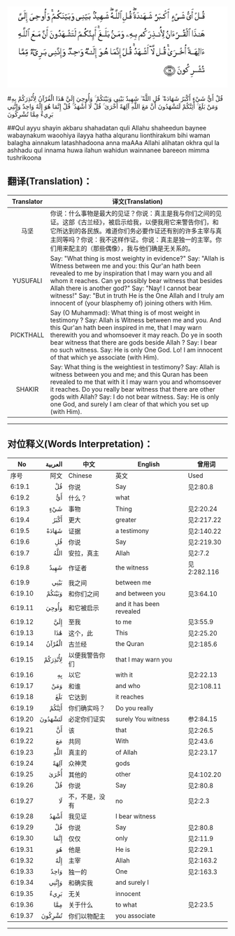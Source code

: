 ![006:019](images/006_019.gif)

#قُلْ أَيُّ شَيْءٍ أَكْبَرُ شَهَادَةً ۖ قُلِ اللَّهُ ۖ شَهِيدٌ بَيْنِي وَبَيْنَكُمْ ۚ وَأُوحِيَ إِلَيَّ هَٰذَا الْقُرْآنُ لِأُنْذِرَكُمْ بِهِ وَمَنْ بَلَغَ ۚ أَئِنَّكُمْ لَتَشْهَدُونَ أَنَّ مَعَ اللَّهِ آلِهَةً أُخْرَىٰ ۚ قُلْ لَا أَشْهَدُ ۚ قُلْ إِنَّمَا هُوَ إِلَٰهٌ وَاحِدٌ وَإِنَّنِي بَرِيءٌ مِمَّا تُشْرِكُونَ 

##Qul ayyu shayin akbaru shahadatan quli Allahu shaheedun baynee wabaynakum waoohiya ilayya hatha alquranu lionthirakum bihi waman balagha ainnakum latashhadoona anna maAAa Allahi alihatan okhra qul la ashhadu qul innama huwa ilahun wahidun wainnanee bareeon mimma tushrikoona 

## 翻译(Translation)：

| Translator | 译文(Translation)                                            |
| :--------: | ------------------------------------------------------------ |
|    马坚    | 你说：什么事物是最大的见证？你说：真主是我与你们之间的见证。这部《古兰经》，被启示给我，以便我用它来警告你们，和它所达到的各民族。难道你们务必要作证还有别的许多主宰与真主同等吗？你说：我不这样作证。你说：真主是独一的主宰。你们用来配主的（那些偶像），我与他们确是无关系的。 |
|  YUSUFALI  | Say: "What thing is most weighty in evidence?" Say: "Allah is Witness between me and you: this Qur'an hath been revealed to me by inspiration that I may warn you and all whom it reaches. Can ye possibly bear witness that besides Allah there is another god?" Say: "Nay! I cannot bear witness!" Say: "But in truth He is the One Allah and I truly am innocent of (your blasphemy of) joining others with Him. |
| PICKTHALL  | Say (O Muhammad): What thing is of most weight in testimony ? Say: Allah is Witness between me and you. And this Qur'an hath been inspired in me, that I may warn therewith you and whomsoever it may reach. Do ye in sooth bear witness that there are gods beside Allah ? Say: I bear no such witness. Say: He is only One God. Lo! I am innocent of that which ye associate (with Him). |
|   SHAKIR   | Say: What thing is the weightiest in testimony? Say: Allah is witness between you and me; and this Quran has been revealed to me that with it I may warn you and whomsoever it reaches. Do you really bear witness that there are other gods with Allah? Say: I do not bear witness. Say: He is only one God, and surely I am clear of that which you set up (with Him). |

---

## 对位释义(Words Interpretation)：

| No   | العربية | 中文    | English | 曾用词 |
| ---- | ------: | ------- | ------- | ------ |
| 序号 |    阿文 | Chinese | 英文    | Used   |
| 6:19.1  | قُلْ      | 你说           | Say                      | 见2:80.8    |
| 6:19.2  | أَيُّ      | 什么？         | what                     |             |
| 6:19.3  | شَيْءٍ     | 事物           | Thing                    | 见2:20.24   |
| 6:19.4  | أَكْبَرُ    | 更大           | greater                  | 见2:217.22  |
| 6:19.5  | شَهَادَةً   | 证据           | a testimony              | 见2:140.22  |
| 6:19.6  | قُلِ      | 你说           | Say                      | 见2:219.30  |
| 6:19.7  | اللَّهُ    | 安拉，真主     | Allah                    | 见2:7.2     |
| 6:19.8  | شَهِيدٌ    | 作证者         | the witness              | 见2:282.116 |
| 6:19.9  | بَيْنِي    | 我之间         | between me               |             |
| 6:19.10 | وَبَيْنَكُمْ  | 和你们之间     | and between you          | 见3:64.10   |
| 6:19.11 | وَأُوحِيَ   | 和它被启示     | and it has been revealed |             |
| 6:19.12 | إِلَيَّ     | 至我           | to me                    | 见3:55.9    |
| 6:19.13 | هَٰذَا     | 这个，此       | This                     | 见2:25.20   |
| 6:19.14 | الْقُرْآنُ  | 古兰经         | the Quran                | 见2:185.6   |
| 6:19.15 | لِأُنْذِرَكُمْ | 以便我警告你们 | that I may warn you      |             |
| 6:19.16 | بِهِ      | 以它           | with it                  | 见2:22.13   |
| 6:19.17 | وَمَنْ     | 和谁           | and who                  | 见2:108.11  |
| 6:19.18 | بَلَغَ     | 它达到         | it reaches               |             |
| 6:19.19 | أَئِنَّكُمْ   | 你们确实吗？   | Do you really            |             |
| 6:19.20 | لَتَشْهَدُونَ | 必定你们证实   | surely You witness       | 参2:84.15   |
| 6:19.21 | أَنَّ      | 该             | that                     | 见2:26.5    |
| 6:19.22 | مَعَ      | 共同           | With                     | 见2:43.6    |
| 6:19.23 | اللَّهِ    | 真主的         | of Allah                 | 见2:23.17   |
| 6:19.24 | آلِهَةً    | 众神灵         | gods                     |             |
| 6:19.25 | أُخْرَىٰ    | 其他的         | other                    | 见4:102.20  |
| 6:19.26 | قُلْ      | 你说           | Say                      | 见2:80.8    |
| 6:19.27 | لَا      | 不，不是，没有 | no                       | 见2:2.3     |
| 6:19.28 | أَشْهَدُ    | 我见证         | I bear witness           |             |
| 6:19.29 | قُلْ      | 你说           | Say                      | 见2:80.8    |
| 6:19.30 | إِنَّمَا    | 仅仅           | only                     | 见2:11.9    |
| 6:19.31 | هُوَ      | 他是           | He is                    | 见2:29.1    |
| 6:19.32 | إِلَٰهٌ     | 主宰           | Allah                    | 见2:163.2   |
| 6:19.33 | وَاحِدٌ    | 独一的         | One                      | 见2:163.3   |
| 6:19.34 | وَإِنَّنِي   | 和确实我       | and surely I             |             |
| 6:19.35 | بَرِيءٌ    | 无关           | innocent                 |             |
| 6:19.36 | مِمَّا     | 关于什么       | to what                  | 见2:23.5    |
| 6:19.37 | تُشْرِكُونَ  | 你们以物配主   | you associate            |             |

---
